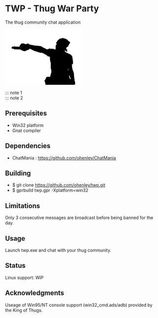 # TWP - Thug War Party
The thug community chat application

![alt text](https://github.com/ohenley/readme-template/blob/master/thug_war.png)

::: note 1  
::: note 2

## Prerequisites

- Win32 platform
- Gnat compiler

## Dependencies

- ChatMania : https://github.com/ohenley/ChatMania

## Building

- $ git clone https://github.com/ohenley/twp.git
- $ gprbuild twp.gpr -Xplatform=win32

## Limitations

Only 3 consecutive messages are broadcast before being banned for the day.

## Usage

Launch twp.exe and chat with your thug community.

## Status

Linux support: WIP

## Acknowledgments
Useage of Win95/NT console support (win32_cmd.ads/adb) provided by the King of Thugs. 
